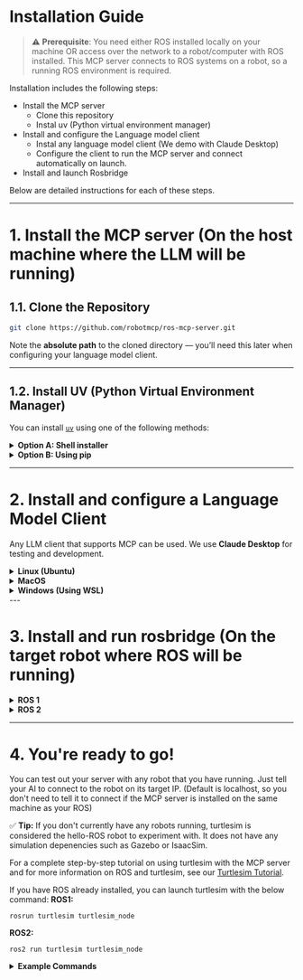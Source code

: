# Installation Guide

> ⚠️ **Prerequisite**: You need either ROS installed locally on your machine OR access over the network to a robot/computer with ROS installed. This MCP server connects to ROS systems on a robot, so a running ROS environment is required.

Installation includes the following steps:
- Install the MCP server
  - Clone this repository
  - Instal uv (Python virtual environment manager)
- Install and configure the Language model client
  - Instal any language model client (We demo with Claude Desktop)
  - Configure the client to run the MCP server and connect automatically on launch.
- Install and launch Rosbridge


Below are detailed instructions for each of these steps. 

---
# 1. Install the MCP server (On the host machine where the LLM will be running)

## 1.1. Clone the Repository

```bash
git clone https://github.com/robotmcp/ros-mcp-server.git
```

Note the **absolute path** to the cloned directory — you’ll need this later when configuring your language model client.

---

## 1.2. Install UV (Python Virtual Environment Manager)

You can install [`uv`](https://github.com/astral-sh/uv) using one of the following methods:

<details>
<summary><strong>Option A: Shell installer</strong></summary>

```bash
curl -LsSf https://astral.sh/uv/install.sh | sh
```

</details>

<details>
<summary><strong>Option B: Using pip</strong></summary>

```bash
pip install uv
```

</details>

---

# 2. Install and configure a Language Model Client 

Any LLM client that supports MCP can be used. We use **Claude Desktop** for testing and development.

<details>
<summary><strong>Linux (Ubuntu)</strong></summary>

## 2.1. Download Claude Desktop 
- Follow the installation instruction from the community-supported [claude-desktop-debian](https://github.com/aaddrick/claude-desktop-debian)

## 2.2. Configure Claude Desktop to launch the MCP server
- Locate and edit the `claude_desktop_config.json` file:
- (If the file does not exist, create it)
```bash
~/.config/Claude/claude_desktop_config.json
```

- Add the following to the `"mcpServers"` section of the JSON file
- Make sure to replace `<ABSOLUTE_PATH>` with the **full absolute path** to your `ros-mcp-server` folder (note: `~` for home directory may not work in JSON files):

```json
{
  "mcpServers": {
    "ros-mcp-server": {
      "command": "uv",
      "args": [
        "--directory",
        "/<ABSOLUTE_PATH>/ros-mcp-server",
        "run",
        "server.py"
      ]
    }
  }
}
```

## 2.3. Test the connection
- Launch Claude Desktop and check connection status. 
- The ros-mcp-server should be visible in your list of tools.

<p align="center">
  <img src="https://github.com/robotmcp/ros-mcp-server/blob/main/docs/images/connected_mcp.png" width="500"/>
</p>

## 2.4. Troubleshooting
- If the `ros-mcp-server` doesn't appear even after correctly configuring `claude_desktop_config.json`, try completely shutting down Claude Desktop using the commands below and then restarting it. This could be a Claude Desktop caching issue.
```bash
# Completely terminate Claude Desktop processes
pkill -f claude-desktop
# Or alternatively
killall claude-desktop

# Restart Claude Desktop
claude-desktop
```

</details>

<details>
<summary><strong>MacOS</strong></summary>

## 2.1. Download Claude Desktop 
- Download from [claude.ai](https://claude.ai/download)

## 2.2. Configure Claude Desktop to launch the MCP server
- Locate and edit the `claude_desktop_config.json` file:
- (If the file does not exist, create it)
```bash
~/Library/Application\ Support/Claude/claude_desktop_config.json
```

- Add the following to the `"mcpServers"` section of the JSON file
- Make sure to replace `<ABSOLUTE_PATH>` with the **full absolute path** to your `ros-mcp-server` folder (note: `~` for home directory may not work in JSON files):

```json
{
  "mcpServers": {
    "ros-mcp-server": {
      "command": "uv",
      "args": [
        "--directory",
        "/<ABSOLUTE_PATH>/ros-mcp-server",
        "run",
        "server.py"
      ]
    }
  }
}
```

## 2.3. Test the connection
- Launch Claude Desktop and check connection status. 
- The ros-mcp-server should be visible in your list of tools.

<p align="center">
  <img src="https://github.com/robotmcp/ros-mcp-server/blob/main/docs/images/connected_mcp.png" width="500"/>
</p>

</details>

<details>
<summary><strong>Windows (Using WSL)</strong></summary>


## 2.1. Download Claude Desktop 
This will have Claude running on Windows and the MCP server running on WSL. We assume that you had cloned the repository and installed UV on your [WSL](https://apps.microsoft.com/detail/9pn20msr04dw?hl=en-US&gl=US)

- Install WSL with Ubuntu-22.04
```bash
wsl --install Ubuntu-22.04
wsl --set-default-version 2
wsl --set-default Ubuntu-22.04
```

- Install uv 
```bash
curl -LsSf https://astral.sh/uv/install.sh | sh
```

- Download from [claude.ai](https://claude.ai/download)

## 2.2. Configure Claude Desktop to launch the MCP server
- Locate and edit the `claude_desktop_config.json` file:
- (If the file does not exist, create it)
```bash
~/.config/Claude/claude_desktop_config.json
```

- Add the following to the `"mcpServers"` section of the JSON file
- Make sure to replace `<ABSOLUTE_PATH>` with the **full absolute path** to your `ros-mcp-server` folder (note: `~` for home directory may not work in JSON files):
- Set the **full WSL path** to your `uv` installation (e.g., `/home/youruser/.local/bin/uv`)
- Use the correct **WSL distribution name** (e.g., `"Ubuntu-22.04"`)

```json
{
  "mcpServers": {
    "ros-mcp-server": {
      "command": "wsl",
      "args": [
        "-d", "Ubuntu-22.04",
        "/home/youruser/.local/bin/uv",
        "--directory",
        "/<ABSOLUTE_PATH>/ros-mcp-server",
        "run",
        "server.py"
      ]
    }
  }
}
```

## 2.3. Test the connection
- Launch Claude Desktop and check connection status. 
- The ros-mcp-server should be visible in your list of tools.

<p align="center">
  <img src="https://github.com/robotmcp/ros-mcp-server/blob/main/docs/images/connected_mcp.png" width="500"/>
</p>

</details>
---

# 3. Install and run rosbridge (On the target robot where ROS will be running)
<details>
<summary><strong>ROS 1</strong></summary>

## 3.1. Install `rosbridge_server`

This package is required for MCP to interface with ROS or ROS 2 via WebSocket. It needs to be installed on the same machine that is running ROS.


For ROS Noetic
```bash
sudo apt install ros-noetic-rosbridge-server
```
<details>
<summary>For other ROS Distros</summary>

```bash
sudo apt install ros-${ROS_DISTRO}-rosbridge-server
```
</details>

```bash
sudo apt install ros-humble-rosbridge-server
```



## 3.2. Launch rosbridge in your ROS environment:


```bash
roslaunch rosbridge_server rosbridge_websocket.launch
```
> ⚠️ Don’t forget to `source` your ROS workspace before launching, especially if you're using custom messages or services.

</details>

<details>
<summary><strong>ROS 2</strong></summary>


## 3.1. Install `rosbridge_server`

This package is required for MCP to interface with ROS or ROS 2 via WebSocket. It needs to be installed on the same machine that is running ROS.


For ROS 2 Humble
```bash
sudo apt install ros-humble-rosbridge-server
```
<details>
<summary>For other ROS Distros</summary>

```bash
sudo apt install ros-${ROS_DISTRO}-rosbridge-server
```
</details>


## 3.2. Launch rosbridge in your ROS environment:


```bash
ros2 launch rosbridge_server rosbridge_websocket_launch.xml
```
> ⚠️ Don’t forget to `source` your ROS workspace before launching, especially if you're using custom messages or services.

</details>


---


# 4. You're ready to go!
You can test out your server with any robot that you have running. Just tell your AI to connect to the robot on its target IP. (Default is localhost, so you don't need to tell it to connect if the MCP server is installed on the same machine as your ROS)

✅ **Tip:** If you don't currently have any robots running, turtlesim is considered the hello-ROS robot to experiment with. It does not have any simulation depenencies such as Gazebo or IsaacSim. 

For a complete step-by-step tutorial on using turtlesim with the MCP server and for more information on ROS and turtlesim, see our [Turtlesim Tutorial](../examples/1_turtlesim/README.md).

If you have ROS already installed, you can launch turtlesim with the below command:
**ROS1:**
```
rosrun turtlesim turtlesim_node
```

**ROS2:**
```
ros2 run turtlesim turtlesim_node
```


<details>
<summary><strong>Example Commands</strong></summary>

### Natural language commands

Example:
```plaintext
Make the robot move forward.
```

<p align="center">
  <img src="https://github.com/robotmcp/ros-mcp-server/blob/main/docs/images/how_to_use_1.png" width="500"/>
</p>

### Query your ROS system
Example:  
```plaintext
What topics and services do you see on the robot?
```
<p align="center">
  <img src="https://github.com/robotmcp/ros-mcp-server/blob/main/docs/images/how_to_use_3.png" />
</p>

</details>
